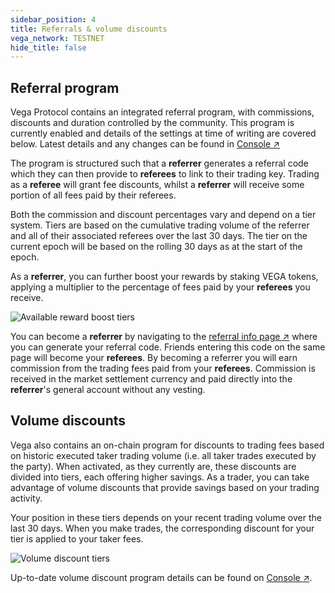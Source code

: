 ```yaml
---
sidebar_position: 4
title: Referrals & volume discounts
vega_network: TESTNET
hide_title: false
---
```


## Referral program

Vega Protocol contains an integrated referral program, with commissions, discounts and duration controlled by the community. This program is currently enabled and details of the settings at time of writing are covered below. Latest details and any changes can be found in [Console ↗](https://console.vega.xyz/#/referrals)

The program is structured such that a **referrer** generates a referral code which they can then provide to **referees** to link to their trading key. Trading as a **referee** will grant fee discounts, whilst a **referrer** will receive some portion of all fees paid by their referees.

Both the commission and discount percentages vary and depend on a tier system. Tiers are based on the cumulative trading volume of the referrer and all of their associated referees over the last 30 days. The tier on the current epoch will be based on the rolling 30 days as at the start of the epoch. 

As a **referrer**, you can further boost your rewards by staking VEGA tokens, applying a multiplier to the percentage of fees paid by your **referees** you receive. 

![Available reward boost tiers](/img/intro/referral/tiers.png)

You can become a **referrer** by navigating to the [referral info page ↗](https://console.vega.xyz/#/referrals/create-code) where you can generate your referral code. Friends entering this code on the same page will become your **referees**. By becoming a referrer you will earn commission from the trading fees paid from your **referees**. Commission is received in the market settlement currency and paid directly into the **referrer**'s general account without any vesting. 

## Volume discounts

Vega also contains an on-chain program for discounts to trading fees based on historic executed taker trading volume (i.e. all taker trades executed by the party). When activated, as they currently are, these discounts are divided into tiers, each offering higher savings. As a trader, you can take advantage of volume discounts that provide savings based on your trading activity.

Your position in these tiers depends on your recent trading volume over the last 30 days. When you make trades, the corresponding discount for your tier is applied to your taker fees.

![Volume discount tiers](/img/intro/referral/volume-discount.png)

Up-to-date volume discount program details can be found on [Console ↗](https://console.vega.xyz/#/fees).
